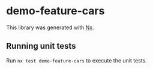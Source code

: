 # demo-feature-cars

This library was generated with [Nx](https://nx.dev).

## Running unit tests

Run `nx test demo-feature-cars` to execute the unit tests.
